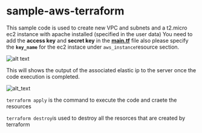 # sample-aws-terraform

 This sample code is used to create new VPC and subnets and a t2.micro ec2 instance with apache installed (specified in the user data)
 You need to add the **access key** and **secret key** in the **[main.tf](https://github.com/adarsh6188/sample-aws-terraform/blob/main/main.tf)** file
 also please specify the **`key_name`**  for the ec2 instace under `aws_instance`resource section.
 
![alt text](https://user-images.githubusercontent.com/52464718/110127240-4f709000-7dbd-11eb-924a-523e7ffa9661.png)

This will shows the output of the associated elastic ip to the server once the code execution is completed.

![alt_text](https://user-images.githubusercontent.com/52464718/110127940-213f8000-7dbe-11eb-8333-8b8038111548.png)


`terraform apply` is the command to execute the code and craete the resources

`terraform destroy`is used to destroy all the resorces that are created by terraform

